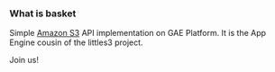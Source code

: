 ### What is basket ###

Simple [Amazon S3](http://aws.amazon.com/s3/) API implementation on GAE Platform. It is the App Engine cousin of the littles3 project.

Join us!